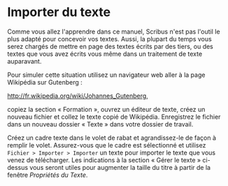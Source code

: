 # Importer du texte

Comme vous allez l'apprendre dans ce manuel, Scribus n'est pas l'outil le plus adapté pour concevoir vos textes. Aussi, la plupart du temps vous serez chargés de mettre en page des textes écrits par des tiers, ou des textes que vous avez écrits vous même dans un traitement de texte auparavant.

Pour simuler cette situation utilisez un navigateur web aller à la page Wikipédia sur Gutenberg :

<http://fr.wikipedia.org/wiki/Johannes_Gutenberg>,

copiez la section « Formation », ouvrez un éditeur de texte, créez un nouveau fichier et collez le texte copié de Wikipédia. Enregistrez le fichier dans un nouveau dossier « Texte » dans votre dossier de travail.

Créez un cadre texte dans le volet de rabat et agrandissez-le de façon à remplir le volet. Assurez-vous que le cadre est sélectionné et utilisez `Fichier > Importer > Importer` un texte pour importer le texte que vous venez de télécharger.
Les indications à la section « Gérer le texte » ci-dessus vous seront utiles pour augmenter la taille du titre à partir de la fenêtre _Propriétés du Texte_.
